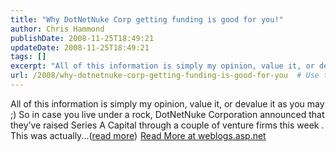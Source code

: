 ```yaml
---
title: "Why DotNetNuke Corp getting funding is good for you!"
author: Chris Hammond
publishDate: 2008-11-25T18:49:21
updateDate: 2008-11-25T18:49:21
tags: []
excerpt: "All of this information is simply my opinion, value it, or devalue it as you may ;) So in case you live under a rock, DotNetNuke Corporation announced that they’ve raised Series A Capital through a couple of venture firms this week . This was actually...(read more)"
url: /2008/why-dotnetnuke-corp-getting-funding-is-good-for-you  # Use the generated URL with year
---
```

All of this information is simply my opinion, value it, or devalue it as you may ;) So in case you live under a rock, DotNetNuke Corporation announced that they’ve raised Series A Capital through a couple of venture firms this week . This was actually...(<a href="https://weblogs.asp.net/christoc/archive/2008/11/25/why-dotnetnuke-corp-getting-funding-is-good-for-you.aspx">read more</a>)<img src="https://weblogs.asp.net/aggbug.aspx?PostID=6753777" width="1" height="1"> <a href="https://weblogs.asp.net/christoc/archive/2008/11/25/why-dotnetnuke-corp-getting-funding-is-good-for-you.aspx">Read More at weblogs.asp.net</a>
